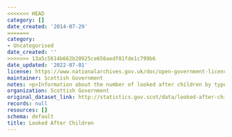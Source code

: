 ```yaml
---
<<<<<<< HEAD
category: []
date_created: '2014-07-29'
=======
category:
- Uncategorised
date_created: ''
>>>>>>> 13a5c5614b662b20925ce656aedf81fde1c799b6
date_updated: '2022-07-01'
license: https://www.nationalarchives.gov.uk/doc/open-government-licence/version/3/
maintainer: Scottish Government
notes: <p>Information about the number of looked after children by type of care setting.</p>
organization: Scottish Government
original_dataset_link: http://statistics.gov.scot/data/looked-after-children
records: null
resources: []
schema: default
title: Looked After Children
---
```

